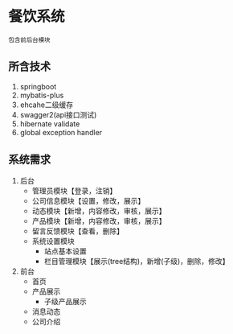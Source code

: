 # 餐饮系统
    包含前后台模块
## 所含技术
1. springboot
2. mybatis-plus
3. ehcahe二级缓存
4. swagger2(api接口测试)
5. hibernate validate
6. global exception handler
## 系统需求
1. 后台
    * 管理员模块【登录，注销】
    * 公司信息模块【设置，修改，展示】
    * 动态模块【新增，内容修改，审核，展示】
    * 产品模块【新增，内容修改，审核，展示】
    * 留言反馈模块【查看，删除】
    * 系统设置模块
        * 站点基本设置
        * 栏目管理模块【展示(tree结构)，新增(子级)，删除，修改】
2. 前台
    * 首页
    * 产品展示
        * 子级产品展示
    * 消息动态
    * 公司介绍
